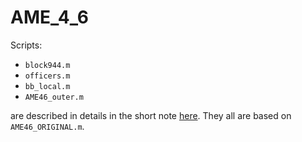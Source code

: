 # AME_4_6

Scripts:

- `block944.m`
- `officers.m`
- `bb_local.m`
- `AME46_outer.m`

are described in details in the short note [here](https://chaos.if.uj.edu.pl/~wojtek/AME46_chess/).
They all are based on `AME46_ORIGINAL.m`.
